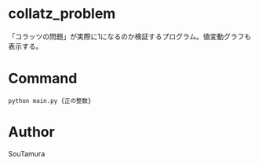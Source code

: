 # collatz_problem
「コラッツの問題」が実際に1になるのか検証するプログラム。値変動グラフも表示する。

# Command
`python main.py {正の整数}`

# Author
SouTamura
